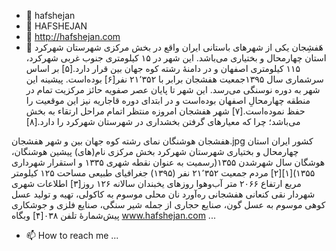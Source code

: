 - 👋 hafshejan
- 👀 HAFSHEJAN
- 🌱 http://hafshejan.com
- 💞️ هَفشِجان یکی از شهرهای باستانی ایران واقع در بخش مرکزی شهرستان شهرکرد استان چهارمحال و بختیاری می‌باشد. این شهر در ۱۵ کیلومتری جنوب غربی شهرکرد، ۱۱۵ کیلومتری اصفهان و در دامنهٔ رشته کوه جهان بین قرار دارد.[۵] بر اساس سرشماری سال ۱۳۹۵جمعیت هفشجان برابر با ۲۱٬۳۵۲ نفر[۶] بوده‌است. پیشینه این شهر به دوره نوسنگی می‌رسد. این شهر تا پایان عصر صفویه حائز مرکزیت تمام در منطقه چهارمحالِ اصفهان بوده‌است و در ابتدای دوره قاجاریه نیز این موقعیت را حفظ نموده‌است.[۷] شهر هفشجان امروزه منتظر اتمام مراحل ارتقاء به بخش می‌باشد؛ چرا که معیارهای گرفتن بخشداری در شهرستان شهرکرد را دارد.[۸]

هفشجان
هوشنگان
نمای رشته کوه جهان بین و شهر هفشجان.jpg
کشور
 ایران
استان
چهارمحال و بختیاری
شهرستان
شهرکرد
بخش
مرکزی
نام(های) پیشین
هوشنگان، هوشگان
سال شهرشدن
۱۳۵۵(رسمیت به عنوان نقطه شهری ۱۳۳۵ و استقرار شهرداری ۱۳۵۵)[۱][۲]
مردم
جمعیت
۲۱٬۳۵۲ نفر (۱۳۹۵)
جغرافیای طبیعی
مساحت
۱۲۵ کیلومتر مربع
ارتفاع
۲۰۶۶ متر
آب‌وهوا
روزهای یخبندان سالانه
۱۲۶ روز[۳]
اطلاعات شهری
شهردار
نقی کنعانی هفشجانی
ره‌آورد
نان محلی موسوم به کاکولی، تهیه و تولید عسل کوهی موسوم به عسل گون، صنایع حجاری از جمله شیر سنگی، صنایع فلزی و جوشکاری
پیش‌شمارهٔ تلفن
۰۳۸[۴]
وبگاه
www.hafshejan.com ...
- 📫 How to reach me ...

<!---
hafshejan/hafshejan is a ✨ special ✨ repository because its `README.md` (this file) appears on your GitHub profile.
You can click the Preview link to take a look at your changes.
--->
